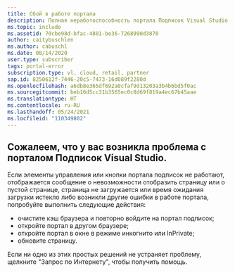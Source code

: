 ```yaml
---
title: Сбой в работе портала
description: Полная неработоспособность портала Подписок Visual Studio.
ms.topic: include
ms.assetid: 70cbe98d-bfac-4801-be36-7268990d3870
author: caitybuschlen
ms.author: cabuschl
ms.date: 08/14/2020
user.type: subscriber
tags: portal-error
subscription.type: vl, cloud, retail, partner
sap.id: 8250612f-7446-20c5-7473-16d089f2280d
ms.openlocfilehash: a6db8e365df692a0cfaf9d13203a3b4b6bd5f0ac
ms.sourcegitcommit: beb16d5cc31b3565ec0c8d69f819a4ec67b45aae
ms.translationtype: HT
ms.contentlocale: ru-RU
ms.lasthandoff: 05/24/2021
ms.locfileid: "110349802"
---
```

## <a name="were-sorry-to-hear-that-youre-experiencing-an-issue-with-the-visual-studio-subscriptions-portal"></a>Сожалеем, что у вас возникла проблема с порталом Подписок Visual Studio. 

Если элементы управления или кнопки портала подписок не работают, отображается сообщение о невозможности отобразить страницу или о пустой странице, страница не загружается или время ожидания загрузки истекло либо возникли другие ошибки в работе портала, попробуйте выполнить следующие действия: 

* очистите кэш браузера и повторно войдите на портал подписок; 
* откройте портал в другом браузере; 
* откройте портал в окне в режиме инкогнито или InPrivate; 
* обновите страницу.  

Если ни одно из этих простых решений не устраняет проблему, щелкните "Запрос по Интернету", чтобы получить помощь.